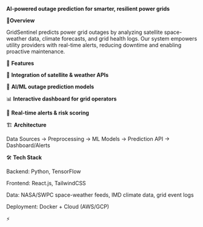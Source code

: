 **AI-powered outage prediction for smarter, resilient power grids**

🚀**Overview**

GridSentinel predicts power grid outages by analyzing satellite space-weather data, climate forecasts, and grid health logs. Our system empowers utility providers with real-time alerts, reducing downtime and enabling proactive maintenance.

🔧 **Features**

📡 **Integration of satellite & weather APIs**

🤖 **AI/ML outage prediction models**

📊 **Interactive dashboard for grid operators**

🔔 **Real-time alerts & risk scoring**

🏗️ **Architecture**

Data Sources → Preprocessing → ML Models → Prediction API → Dashboard/Alerts

🛠️ **Tech Stack**

Backend: Python, TensorFlow

Frontend: React.js, TailwindCSS

Data: NASA/SWPC space-weather feeds, IMD climate data, grid event logs

Deployment: Docker + Cloud (AWS/GCP)

⚡
